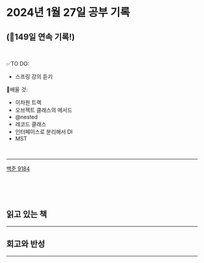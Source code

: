 # 2024년 1월 27일 공부 기록 
## (🚀149일 연속 기록!)

<br>

✅TO DO: 

- 스프링 강의 듣기

💭배울 것:

- 이차원 트랙
- 오브젝트 클래스의 메서드
- @nested
- 레코드 클래스
- 인터페이스로 분리해서 DI
- MST

<br>

---

[백준 9184](..%2F..%2F..%2FAlgorithm%2FSolvedProblem%2FDP%2F%EC%8B%A4%EB%B2%84%2F9184%2F9184.md)




<br><br><br>

## 읽고 있는 책

---





## 회고와 반성

---
